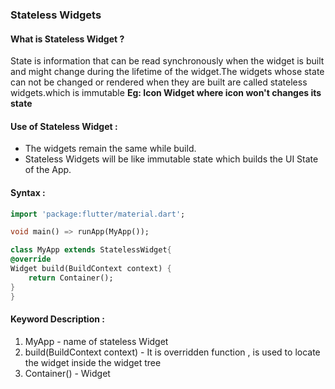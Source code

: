 ### Stateless Widgets
#### What is Stateless Widget ?
State is information that can be read synchronously when the widget is built and might change during the lifetime of the widget.The widgets whose state can not be changed or rendered when they are built are called stateless widgets.which is immutable **Eg: Icon Widget where icon won't changes its state**
#### Use of Stateless Widget :
  - The widgets remain the same while build. 
  - Stateless Widgets will be like immutable state which builds the UI State of the App.
#### Syntax :
```dart
import 'package:flutter/material.dart';

void main() => runApp(MyApp());

class MyApp extends StatelessWidget{
@override
Widget build(BuildContext context) {
	return Container();
}
}
```
#### Keyword Description :

1. MyApp - name of stateless Widget
2. build(BuildContext context) - It is overridden function , is used to locate the widget inside the widget tree
3. Container() - Widget

